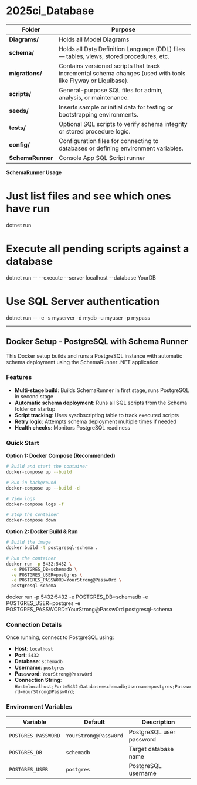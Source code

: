 # 2025ci_Database

| Folder          | Purpose                                                                                                      |
| --------------- | ------------------------------------------------------------------------------------------------------------ |
| **Diagrams/**   | Holds all Model Diagrams                                                                                     |
| **schema/**     | Holds all Data Definition Language (DDL) files — tables, views, stored procedures, etc.                      |
| **migrations/** | Contains versioned scripts that track incremental schema changes (used with tools like Flyway or Liquibase). |
| **scripts/**    | General-purpose SQL files for admin, analysis, or maintenance.                                               |
| **seeds/**      | Inserts sample or initial data for testing or bootstrapping environments.                                    |
| **tests/**      | Optional SQL scripts to verify schema integrity or stored procedure logic.                                   |
| **config/**     | Configuration files for connecting to databases or defining environment variables.                           |
| **SchemaRunner**| Console App SQL Script runner                                                                                |



**SchemaRunner Usage**

# Just list files and see which ones have run
dotnet run

# Execute all pending scripts against a database
dotnet run -- --execute --server localhost --database YourDB

# Use SQL Server authentication
dotnet run -- -e -s myserver -d mydb -u myuser -p mypass

---

## Docker Setup - PostgreSQL with Schema Runner

This Docker setup builds and runs a PostgreSQL instance with automatic schema deployment using the SchemaRunner .NET application.

### Features

- **Multi-stage build**: Builds SchemaRunner in first stage, runs PostgreSQL in second stage
- **Automatic schema deployment**: Runs all SQL scripts from the Schema folder on startup
- **Script tracking**: Uses sysdbscriptlog table to track executed scripts
- **Retry logic**: Attempts schema deployment multiple times if needed
- **Health checks**: Monitors PostgreSQL readiness

### Quick Start

**Option 1: Docker Compose (Recommended)**
```bash
# Build and start the container
docker-compose up --build

# Run in background
docker-compose up --build -d

# View logs
docker-compose logs -f

# Stop the container
docker-compose down
```

**Option 2: Docker Build & Run**
```bash
# Build the image
docker build -t postgresql-schema .

# Run the container
docker run -p 5432:5432 \
  -e POSTGRES_DB=schemadb \
  -e POSTGRES_USER=postgres \
  -e POSTGRES_PASSWORD=YourStrong@Passw0rd \
  postgresql-schema
```
docker run -p 5432:5432 -e POSTGRES_DB=schemadb -e POSTGRES_USER=postgres -e POSTGRES_PASSWORD=YourStrong@Passw0rd postgresql-schema

### Connection Details

Once running, connect to PostgreSQL using:
- **Host**: `localhost`
- **Port**: `5432`
- **Database**: `schemadb`
- **Username**: `postgres`
- **Password**: `YourStrong@Passw0rd`
- **Connection String**: `Host=localhost;Port=5432;Database=schemadb;Username=postgres;Password=YourStrong@Passw0rd;`

### Environment Variables

| Variable | Default | Description |
|----------|---------|-------------|
| `POSTGRES_PASSWORD` | `YourStrong@Passw0rd` | PostgreSQL user password |
| `POSTGRES_DB` | `schemadb` | Target database name |
| `POSTGRES_USER` | `postgres` | PostgreSQL username |